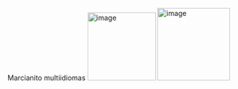 Marcianito multiidiomas
<img width="137" alt="image" src="https://github.com/user-attachments/assets/a1e9907b-03a3-4937-9db5-ae7f8758d064">
<img width="146" alt="image" src="https://github.com/user-attachments/assets/60394f2b-3745-4521-b79b-63719de65e65">



